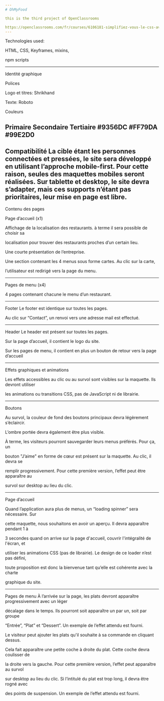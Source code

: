 ```yaml
---
# OhMyFood

this is the third project of OpenClassrooms 

https://openclassrooms.com/fr/courses/6106181-simplifiez-vous-le-css-avec-sass
---
```


Technologies used:

HTML, CSS, Keyframes, mixins,

npm scripts


---


Identité graphique

Polices

Logo et titres: Shrikhand

Texte: Roboto

Couleurs

Primaire     Secondaire      Tertiaire
#9356DC      #FF79DA         #99E2D0
---


Compatibilité
La cible étant les personnes connectées et pressées, le site sera développé en utilisant
l’approche mobile-first. Pour cette raison, seules des maquettes mobiles seront réalisées.
Sur tablette et desktop, le site devra s’adapter, mais ces supports n’étant pas prioritaires,
leur mise en page est libre.
---


Contenu des pages

Page d’accueil (x1)

Affichage de la localisation des restaurants. à terme il sera possible de choisir sa

localisation pour trouver des restaurants proches d’un certain lieu.

Une courte présentation de l’entreprise.

Une section contenant les 4 menus sous forme cartes. Au clic sur la carte,

l’utilisateur est redirigé vers la page du menu.

---

Pages de menu (x4)

4 pages contenant chacune le menu d’un restaurant.

---

Footer
Le footer est identique sur toutes les pages.

Au clic sur “Contact”, un renvoi vers une adresse mail est effectué.

---

Header
Le header est présent sur toutes les pages.

Sur la page d’accueil, il contient le logo du site.

Sur les pages de menu, il contient en plus un bouton de retour vers la page d’accueil

---

Effets graphiques et animations

Les effets accessibles au clic ou au survol sont visibles sur la maquette. Ils devront utiliser

les animations ou transitions CSS, pas de JavaScript ni de librairie.

---

Boutons

Au survol, la couleur de fond des boutons principaux devra légèrement s’éclaircir.

L’ombre portée devra également être plus visible.

À terme, les visiteurs pourront sauvegarder leurs menus préférés. Pour ça, un

bouton "J’aime" en forme de cœur est présent sur la maquette. Au clic, il devra se

remplir progressivement. Pour cette première version, l’effet peut être apparaître au

survol sur desktop au lieu du clic.

---

Page d’accueil

Quand l’application aura plus de menus, un “loading spinner” sera nécessaire. Sur

cette maquette, nous souhaitons en avoir un aperçu. Il devra apparaître pendant 1 à

3 secondes quand on arrive sur la page d'accueil, couvrir l'intégralité de l'écran, et

utiliser les animations CSS (pas de librairie). Le design de ce loader n’est pas défini,

toute proposition est donc la bienvenue tant qu’elle est cohérente avec la charte

graphique du site.

---

Pages de menu
À l’arrivée sur la page, les plats devront apparaître progressivement avec un léger

décalage dans le temps. Ils pourront soit apparaître un par un, soit par groupe

“Entrée”, “Plat” et “Dessert”. Un exemple de l’effet attendu est fourni.

Le visiteur peut ajouter les plats qu'il souhaite à sa commande en cliquant dessus.

Cela fait apparaître une petite coche à droite du plat. Cette coche devra coulisser de

la droite vers la gauche. Pour cette première version, l’effet peut apparaître au survol

sur desktop au lieu du clic. Si l’intitulé du plat est trop long, il devra être rogné avec

des points de suspension. Un exemple de l’effet attendu est fourni.



